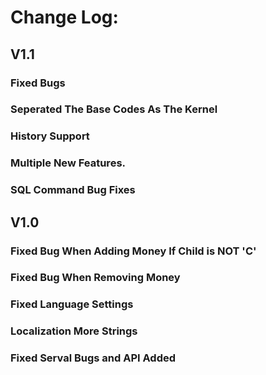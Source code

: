 # Change Log:

## V1.1
### Fixed Bugs

### Seperated The Base Codes As The Kernel

### History Support

### Multiple New Features.

### SQL Command Bug Fixes

## V1.0

### Fixed Bug When Adding Money If Child is NOT 'C'

### Fixed Bug When Removing Money

### Fixed Language Settings

### Localization More Strings

### Fixed Serval Bugs and API Added
